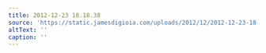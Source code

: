 ```yaml
---
title: 2012-12-23 18.18.38
source: 'https://static.jamesdigioia.com/uploads/2012/12/2012-12-23-18-18-38-scaled.jpg'
altText: ''
caption: ''
---
```


